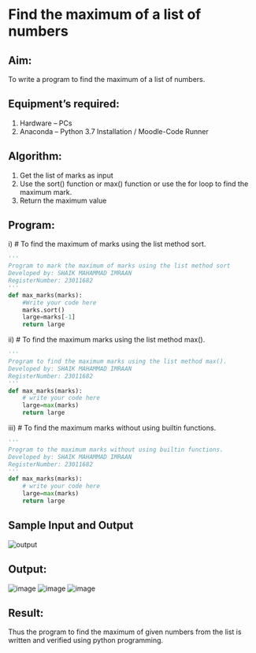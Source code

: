 # Find the maximum of a list of numbers
## Aim:
To write a program to find the maximum of a list of numbers.
## Equipment’s required:
1.	Hardware – PCs
2.	Anaconda – Python 3.7 Installation / Moodle-Code Runner
## Algorithm:
1.	Get the list of marks as input
2.	Use the sort() function or max() function or use the for loop to find the maximum mark.
3.	Return the maximum value
## Program:

i)	# To find the maximum of marks using the list method sort.
```Python
''' 
Program to mark the maximum of marks using the list method sort
Developed by: SHAIK MAHAMMAD IMRAAN
RegisterNumber: 23011682
'''
def max_marks(marks):
    #Write your code here
    marks.sort()
    large=marks[-1]
    return large

```

ii)	# To find the maximum marks using the list method max().
```Python
''' 
Program to find the maximum marks using the list method max().
Developed by: SHAIK MAHAMMAD IMRAAN
RegisterNumber: 23011682
'''
def max_marks(marks):
    # write your code here
    large=max(marks)
    return large


```

iii) # To find the maximum marks without using builtin functions.
```Python
''' 
Program to the maximum marks without using builtin functions.
Developed by: SHAIK MAHAMMAD IMRAAN
RegisterNumber: 23011682
'''
def max_marks(marks):
    # write your code here
    large=max(marks)
    return large


```
## Sample Input and Output
![output](./img/max_marks1.jpg) 

## Output:
![image](https://github.com/IMRAAN2005/FindMaximum/assets/149347407/62ed6624-242d-4207-aa52-8713f9db1415)
![image](https://github.com/IMRAAN2005/FindMaximum/assets/149347407/6a4781f9-3d7f-4100-8e12-72a9ce43b09b)
![image](https://github.com/IMRAAN2005/FindMaximum/assets/149347407/a27399f4-142c-4a66-b4ee-a69d79dcbcef)



## Result:
Thus the program to find the maximum of given numbers from the list is written and verified using python programming.

